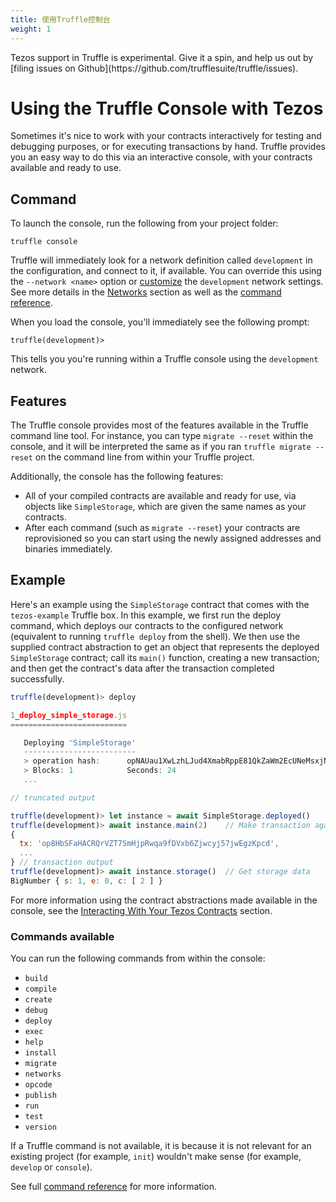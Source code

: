 ```yaml
---
title: 使用Truffle控制台
weight: 1
---
```


<p class="alert alert-danger">
Tezos support in Truffle is experimental. Give it a spin, and help us out by [filing issues on Github](https://github.com/trufflesuite/truffle/issues).

# Using the Truffle Console with Tezos

Sometimes it's nice to work with your contracts interactively for testing and debugging purposes, or for executing transactions by hand. Truffle provides you an easy way to do this via an interactive console, with your contracts available and ready to use.

## Command

To launch the console, run the following from your project folder:

```shell
truffle console
```

Truffle will immediately look for a network definition called `development` in the configuration, and connect to it, if available. You can override this using the `--network <name>` option or [customize](#) the `development` network settings. See more details in the [Networks](/docs/advanced/networks) section as well as the [command reference](#).

When you load the console, you'll immediately see the following prompt:

```shell
truffle(development)>
```

This tells you you're running within a Truffle console using the `development` network.

## Features

The Truffle console provides most of the features available in the Truffle command line tool. For instance, you can type `migrate --reset` within the console, and it will be interpreted the same as if you ran `truffle migrate --reset` on the command line from within your Truffle project.

Additionally, the console has the following features:

- All of your compiled contracts are available and ready for use, via objects like `SimpleStorage`, which are given the same names as your contracts.
- After each command (such as `migrate --reset`) your contracts are reprovisioned so you can start using the newly assigned addresses and binaries immediately.

## Example

Here's an example using the `SimpleStorage` contract that comes with the `tezos-example` Truffle box. In this example, we first run the deploy command, which deploys our contracts to the configured network (equivalent to running `truffle deploy` from the shell). We then use the supplied contract abstraction to get an object that represents the deployed `SimpleStorage` contract; call its `main()` function, creating a new transaction; and then get the contract's data after the transaction completed successfully.

```javascript
truffle(development)> deploy

1_deploy_simple_storage.js
==========================

   Deploying 'SimpleStorage'
   -------------------------
   > operation hash:      opNAUau1XwLzhLJud4XmabRppE81QkZaWm2EcUNeMsxjN2qnRDf
   > Blocks: 1            Seconds: 24
   ...

// truncated output

truffle(development)> let instance = await SimpleStorage.deployed()
truffle(development)> await instance.main(2)    // Make transaction against main() function
{
  tx: 'op8HbSFaHACRQrVZT7SmHjpRwqa9fDVxb6Zjwcyj57jwEgzKpcd',
  ...
} // transaction output
truffle(development)> await instance.storage()  // Get storage data
BigNumber { s: 1, e: 0, c: [ 2 ] }
```

For more information using the contract abstractions made available in the console, see the [Interacting With Your Tezos Contracts](/docs/tezos/truffle/getting-started/interacting-with-your-tezos-contracts) section.

### Commands available

You can run the following commands from within the console:

- `build`
- `compile`
- `create`
- `debug`
- `deploy`
- `exec`
- `help`
- `install`
- `migrate`
- `networks`
- `opcode`
- `publish`
- `run`
- `test`
- `version`

If a Truffle command is not available, it is because it is not relevant for an existing project (for example, `init`) wouldn't make sense (for example, `develop` or `console`).

See full [command reference](/docs/advanced/commands) for more information.
